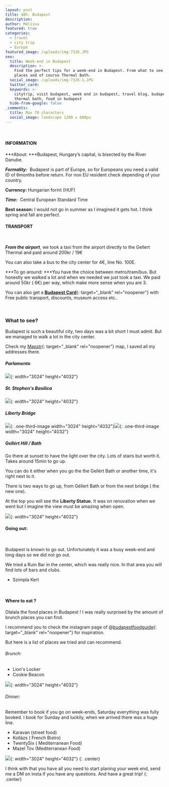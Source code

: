 ```yaml
---
layout: post
title: 48h- Budapest
description:
author: Mélissa
featured: true
categories:
  - travel
  - city trip
  - Europe
featured_image: /uploads/img-7326.JPG
seo:
  title: Week-end in Budapest
  description: >-
    Find the perfect tips for a week-end in Budapest. From what to see, to food
    places and of course Thermal Bath. 
  social_image: /uploads/img-7326-1.JPG
  twitter_card:
  keywords: >-
    citytrip, visit budapest, week end in budapest, travel blog, budapest,
    thermal bath, food in budapest
  hide-from-google: false
_comments:
  title: Max 70 characters
  social_image: landscape 1200 x 600px
---
```

&nbsp;

#### INFORMATION

***About:&nbsp;***Budapest, Hungary’s capital, is bisected by the River Danube.

***Formality:***&nbsp; Budapest is part of Europe, so for Europeans you need a valid ID of 6months before return. For non EU resident check depending of your country.

**Currency:** Hungarian forint (HUF)

***Time:***&nbsp; Central European Standard Time

**Best season:** I would not go in summer as I imagined it gets hot. I think spring and fall are perfect.&nbsp;

#### TRANSPORT

&nbsp;

***From the airport***, we took a taxi from the airport directly to the Gellert Thermal and paid around 200kr / 19€

You can also take a bus to the city center for 4€, line No. 100E.

*\*\*To go around: \*\**You have the choice between metro/tram/bus. But honestly we walked a lot and when we needed we just took a taxi. We paid around 50kr ( 6€) per way, which make more sense when you are 3.

You can also get a [**Budapest Card**](https://m.budapestinfo.hu/webshop){: target="_blank" rel="noopener"} with Free public transport, discounts, museum access etc..

&nbsp;

### What to see?

Budapest is such a beautiful city, two days was a bit short I must admit. But we managed to walk a lot in the city center.

Check my [Mapstr](https://go.mapstr.com/SxSgCvaNulb){: target="_blank" rel="noopener"} map, I saved all my addresses there.

##### Parlamento

![](/uploads/img-7326-2.JPG){: width="3024" height="4032"}

##### St. Stephen's Basilica

![](/uploads/img-7373.JPG){: width="3024" height="4032"}

##### Liberty Bridge

![](/uploads/img-7407.JPG){: .one-third-image width="3024" height="4032"}![](/uploads/img-7192.JPG){: .one-third-image width="3024" height="4032"}

##### Gellért Hill / Bath

Go there at sunset to have the light over the city. Lots of stairs but worth it. Takes around 15min to go up.

You can do it either when you go the the Gellért Bath or another time, it's right next to it.

There is two ways to go up, from Géllert Bath or from the next bridge ( the new one).

At the top you will see the **Liberty Statue.** It was on renovation when we went but I imagine the view must be amazing when open.

![](/uploads/img-7385-1.JPG){: width="3024" height="4032"}

#### Going out:

&nbsp;

Budapest is known to go out. Unfortunately it was a busy week-end and long days so we did not go out.

We tried a Ruin Bar in the center, which was really nice. In that area you will find lots of bars and clubs.

* Szimpla Kert

&nbsp;

#### Where to eat ?

Olalala the food places in Budapest \! I was really surprised by the amount of brunch places you can find.

I recommend you to check the instagram page of @[budapestfoodguide](https://www.instagram.com/budapestfoodguide/){: target="_blank" rel="noopener"} for inspiration.

But here is a list of places we tried and can recommend.

###### Brunch:

* Lion's Locker
* Cookie Beacon

![](/uploads/img-0905.JPG){: width="3024" height="4032"}

###### Dinner:

Remember to book if you go on week-ends, Saturday everything was fully booked. I book for Sunday and luckily, when we arrived there was a huge line.

* Karavan (street food)
* Koll&aacute;zs ( French Bistro)
* TwentySix ( Mediterranean Food)
* Mazel Tov (Mediterranean Food)

![](/uploads/img-7446.JPG){: width="3024" height="4032"}
{: .center}

I think with that you have all you need to start planing your week end, send me a DM on insta if you have any questions. And have a great trip\!
{: .center}

&nbsp;

&nbsp;

&nbsp;

&nbsp;

&nbsp;

&nbsp;